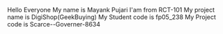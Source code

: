 Hello Everyone My name is Mayank Pujari 
I'am from RCT-101 
My project name is DigiShop(GeekBuying)
My Student code is fp05_238
My Project code is Scarce--Governer-8634
